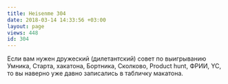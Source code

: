 ```yaml
---
title: Heisenme 304
date: 2018-03-14 14:33:56 +03:00
layout: page
views: 448
id: 304
---
```


Если вам нужен дружеский (дилетантский) совет по выигрыванию Умника, Старта, хакатона, Бортника, Сколково, Product hunt, ФРИИ, YC, то вы наверно уже давно записались в табличку макатона.


